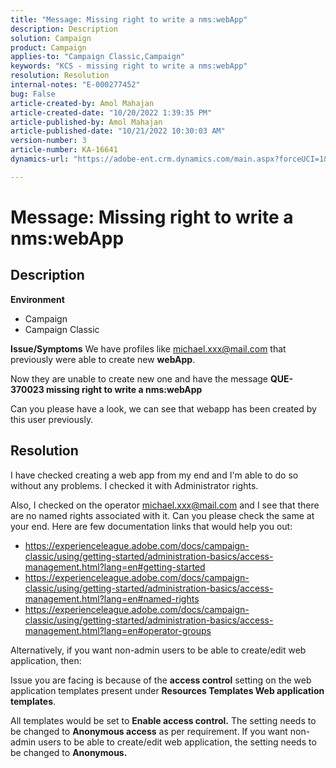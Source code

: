 ```yaml
---
title: "Message: Missing right to write a nms:webApp"
description: Description
solution: Campaign
product: Campaign
applies-to: "Campaign Classic,Campaign"
keywords: "KCS - missing right to write a nms:webApp"
resolution: Resolution
internal-notes: "E-000277452"
bug: False
article-created-by: Amol Mahajan
article-created-date: "10/20/2022 1:39:35 PM"
article-published-by: Amol Mahajan
article-published-date: "10/21/2022 10:30:03 AM"
version-number: 3
article-number: KA-16641
dynamics-url: "https://adobe-ent.crm.dynamics.com/main.aspx?forceUCI=1&pagetype=entityrecord&etn=knowledgearticle&id=e3766aa1-7c50-ed11-bba2-00224808664b"

---
```

# Message: Missing right to write a nms:webApp

## Description

<b>Environment</b>
- Campaign
- Campaign Classic

<b>Issue/Symptoms</b>
We have profiles like michael.xxx@mail.com that previously were able to create new <b>webApp</b>.

Now they are unable to create new one and have the message <b>QUE-370023 missing right to write a nms:webApp</b>

Can you please have a look, we can see that webapp has been created by this user previously.




## Resolution


I have checked creating a web app from my end and I'm able to do so without any problems. I checked it with Administrator rights.

Also, I checked on the operator michael.xxx@mail.com and I see that there are no named rights associated with it. Can you please check the same at your end. Here are few documentation links that would help you out:

- https://experienceleague.adobe.com/docs/campaign-classic/using/getting-started/administration-basics/access-management.html?lang=en#getting-started
- https://experienceleague.adobe.com/docs/campaign-classic/using/getting-started/administration-basics/access-management.html?lang=en#named-rights
- https://experienceleague.adobe.com/docs/campaign-classic/using/getting-started/administration-basics/access-management.html?lang=en#operator-groups


Alternatively, if you want non-admin users to be able to create/edit web application, then:

Issue you are facing is because of the <b>access control</b> setting on the web application templates present under <b>Resources  Templates  Web application templates</b>.

All templates would be set to <b>Enable access control.</b> The setting needs to be changed to <b>Anonymous access</b> as per requirement. If you want non-admin users to be able to create/edit web application, the setting needs to be changed to <b>Anonymous.</b>
